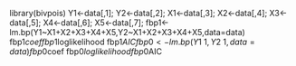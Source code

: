 library(bivpois)
Y1<-data[,1];
Y2<-data[,2];
X1<-data[,3];
X2<-data[,4];
X3<-data[,5];
X4<-data[,6];
X5<-data[,7];
fbp1<-lm.bp(Y1~X1+X2+X3+X4+X5,Y2~X1+X2+X3+X4+X5,data=data)
fbp1$coef
fbp1$loglikelihood
fbp1$AIC
fbp0<-lm.bp(Y1~1,Y2~1,data=data)
fbp0$coef
fbp0$loglikelihood
fbp0$AIC
